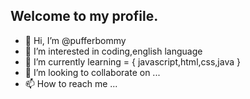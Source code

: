 ## Welcome to my profile.
- 👋 Hi, I’m @pufferbommy
- 👀 I’m interested in coding,english language
- 🌱 I’m currently learning = { javascript,html,css,java }
- 💞️ I’m looking to collaborate on ...
- 📫 How to reach me ...

<!---
pufferbommy/pufferbommy is a ✨ special ✨ repository because its `README.md` (this file) appears on your GitHub profile.
You can click the Preview link to take a look at your changes.
--->
